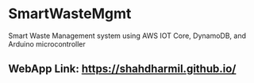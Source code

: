 # SmartWasteMgmt
Smart Waste Management system using AWS IOT Core, DynamoDB, and Arduino microcontroller

## WebApp Link: https://shahdharmil.github.io/
